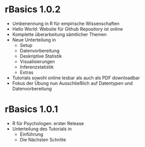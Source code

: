 # rBasics 1.0.2

* Umbenennung in R für empirische Wissenschaften
* Hello World: Website für Github Repository ist online
* Komplette überarbeitung sämtlicher Themen
* Neue Unterteilung in
    * Setup
    * Datenvorbereitung
    * Deskriptive Statistik
    * Visualisierungen
    * Inferenzstatistik
    * Extras
* Tutorials sowohl online lesbar als auch als PDF downloadbar
* Fokus der Übung nun Ausschließlich auf Datentypen und Datenvorbereitung

# rBasics 1.0.1

* R für Psychologen: erster Release
* Unterteilung des Tutorials in
   * Einführung
   * Die Nächsten Schritte
